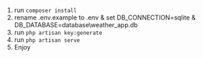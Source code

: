1. run  `composer install`
2. rename .env.example to .env & set DB_CONNECTION=sqlite & DB_DATABASE=database\weather_app.db
3. run `php artisan key:generate`
4. run `php artisan serve`
5. Enjoy